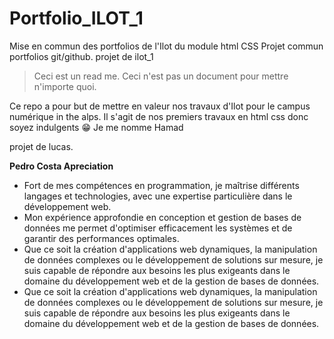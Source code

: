# Portfolio_ILOT_1
Mise en commun des portfolios de l'Ilot du module html CSS
Projet commun portfolios git/github.
projet  de ilot_1

>Ceci est un read me. Ceci n'est pas un document pour mettre n'importe quoi. 

Ce repo a pour but de mettre en valeur nos travaux d'Ilot pour le campus numérique in the alps. Il s'agit de nos premiers travaux en html css donc soyez indulgents 😁
Je me nomme Hamad

projet de lucas.


**Pedro Costa Apreciation**

- Fort de mes compétences en programmation, je maîtrise différents langages et technologies, avec une expertise particulière dans le développement web. 
- Mon expérience approfondie en conception et gestion de bases de données me permet d'optimiser efficacement les systèmes et de garantir des performances optimales. 
- Que ce soit la création d'applications web dynamiques, la manipulation de données complexes ou le développement de solutions sur mesure, je suis capable de répondre aux besoins les plus exigeants dans le domaine du développement web et de la gestion de bases de données.
- Que ce soit la création d'applications web dynamiques, la manipulation de données complexes ou le développement de solutions sur mesure, je suis capable de répondre aux besoins les plus exigeants dans le domaine du développement web et de la gestion de bases de données.
